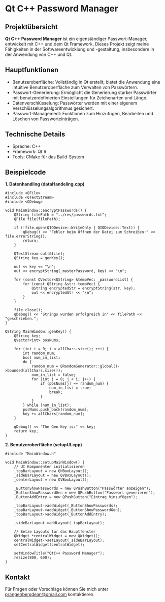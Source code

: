 # Qt C++ Password Manager
## Projektübersicht
**Qt C++ Password Manager** ist ein eigenständiger Passwort-Manager, entwickelt mit C++ und dem Qt Framework. Dieses Projekt zeigt meine Fähigkeiten in der Softwareentwicklung und -gestaltung, insbesondere in der Anwendung von C++ und Qt.

## Hauptfunktionen
- Benutzeroberfläche: Vollständig in Qt erstellt, bietet die Anwendung eine intuitive Benutzeroberfläche zum Verwalten von Passwörtern.
- Passwort-Generierung: Ermöglicht die Generierung starker Passwörter mit benutzerdefinierten Einstellungen für Zeichenarten und Länge.
- Datenverschlüsselung: Passwörter werden mit einer eigenem Verschlüsselungsalgorithmus gesichert.
- Passwort-Management: Funktionen zum Hinzufügen, Bearbeiten und Löschen von Passworteinträgen.
## Technische Details
- Sprache: C++
- Framework: Qt 6
- Tools: CMake für das Build-System
## Beispielcode
**1. Datenhandling (dataHandeling.cpp)**
```
#include <QFile>
#include <QTextStream>
#include <QDebug>

void MainWindow::encryptPasswords() {
    QString filePath = "../res/passwords.txt";
    QFile file(filePath);

    if (!file.open(QIODevice::WriteOnly | QIODevice::Text)) {
        qDebug() << "Fehler beim Öffnen der Datei zum Schreiben:" << file.errorString();
        return;
    }

    QTextStream out(&file);
    QString key = genKey();

    out << key << "\n";
    out << encryptString(_masterPassword, key) << "\n";

    for (const QVector<QString> &tempVec: _passwordList) {
        for (const QString &str: tempVec) {
            QString encryptedStr = encryptString(str, key);
            out << encryptedStr << "\n";
        }
    }

    file.close();
    qDebug() << "Strings wurden erfolgreich in" << filePath << "geschrieben.";
}

QString MainWindow::genKey() {
    QString key;
    QVector<int> posNums;

    for (int i = 0; i < allChars.size(); ++i) {
        int random_num;
        bool num_in_list;
        do {
            random_num = QRandomGenerator::global()->bounded(allChars.size());
            num_in_list = false;
            for (int j = 0; j < i; j++) {
                if (posNums[j] == random_num) {
                    num_in_list = true;
                    break;
                }
            }
        } while (num_in_list);
        posNums.push_back(random_num);
        key += allChars[random_num];
    }

    qDebug() << "The Gen Key is:" << key;
    return key;
}
```
**2. Benutzeroberfläche (setupUI.cpp)**
```
#include "MainWindow.h"

void MainWindow::setupMainWindow() {
    // UI Komponenten initialisieren
    _topBarLayout = new QHBoxLayout();
    _sideBarLayout = new QVBoxLayout();
    _centerLayout = new QVBoxLayout();

    _ButtonShowPasswords = new QPushButton("Passwörter anzeigen");
    _ButtonShowPasswordGen = new QPushButton("Passwort generieren");
    _ButtonAddEntry = new QPushButton("Eintrag hinzufügen");

    _topBarLayout->addWidget(_ButtonShowPasswords);
    _topBarLayout->addWidget(_ButtonShowPasswordGen);
    _topBarLayout->addWidget(_ButtonAddEntry);

    _sideBarLayout->addLayout(_topBarLayout);
    
    // Setze Layouts für das Hauptfenster
    QWidget *centralWidget = new QWidget();
    centralWidget->setLayout(_sideBarLayout);
    setCentralWidget(centralWidget);

    setWindowTitle("QtC++ Password Manager");
    resize(800, 600);
}
```

## Kontakt
Für Fragen oder Vorschläge können Sie mich unter prangenbergdean@gmail.com kontaktieren.

